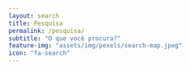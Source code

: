 ```yaml
---
layout: search
title: Pesquisa
permalink: /pesquisa/
subtitle: "O que você procura?"
feature-img: "assets/img/pexels/search-map.jpeg"
icon: "fa-search"
---
```

